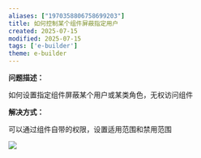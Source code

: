 ```yaml
---
aliases: ["1970358806758699203"]
title: 如何控制某个组件屏蔽指定用户
created: 2025-07-15
modified: 2025-07-15
tags: ['e-builder']
theme: e-builder
---
```


**问题描述：**

如何设置指定组件屏蔽某个用户或某类角色，无权访问组件

**解决方式：**

可以通过组件自带的权限，设置适用范围和禁用范围

![](9b1ba8c818101d408a1bf285a2eede8a.jpg)